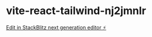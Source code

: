 # vite-react-tailwind-nj2jmnlr

[Edit in StackBlitz next generation editor ⚡️](https://stackblitz.com/~/github.com/Night-Swordglitch/vite-react-tailwind-nj2jmnlr)